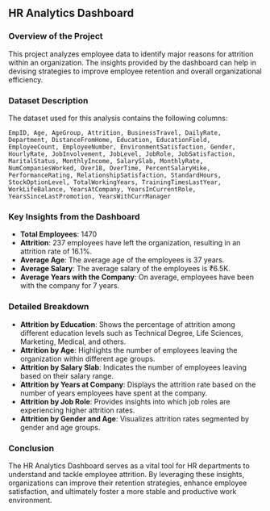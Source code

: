## HR Analytics Dashboard

### Overview of the Project
This project analyzes employee data to identify major reasons for attrition within an organization. The insights provided by the dashboard can help in devising strategies to improve employee retention and overall organizational efficiency.

### Dataset Description
The dataset used for this analysis contains the following columns:

```
EmpID, Age, AgeGroup, Attrition, BusinessTravel, DailyRate, Department, DistanceFromHome, Education, EducationField, EmployeeCount, EmployeeNumber, EnvironmentSatisfaction, Gender, HourlyRate, JobInvolvement, JobLevel, JobRole, JobSatisfaction, MaritalStatus, MonthlyIncome, SalarySlab, MonthlyRate, NumCompaniesWorked, Over18, OverTime, PercentSalaryHike, PerformanceRating, RelationshipSatisfaction, StandardHours, StockOptionLevel, TotalWorkingYears, TrainingTimesLastYear, WorkLifeBalance, YearsAtCompany, YearsInCurrentRole, YearsSinceLastPromotion, YearsWithCurrManager
```

### Key Insights from the Dashboard
- **Total Employees**: 1470
- **Attrition**: 237 employees have left the organization, resulting in an attrition rate of 16.1%.
- **Average Age**: The average age of the employees is 37 years.
- **Average Salary**: The average salary of the employees is ₹6.5K.
- **Average Years with the Company**: On average, employees have been with the company for 7 years.

### Detailed Breakdown
- **Attrition by Education**: Shows the percentage of attrition among different education levels such as Technical Degree, Life Sciences, Marketing, Medical, and others.
- **Attrition by Age**: Highlights the number of employees leaving the organization within different age groups.
- **Attrition by Salary Slab**: Indicates the number of employees leaving based on their salary range.
- **Attrition by Years at Company**: Displays the attrition rate based on the number of years employees have spent at the company.
- **Attrition by Job Role**: Provides insights into which job roles are experiencing higher attrition rates.
- **Attrition by Gender and Age**: Visualizes attrition rates segmented by gender and age groups.

### Conclusion
The HR Analytics Dashboard serves as a vital tool for HR departments to understand and tackle employee attrition. By leveraging these insights, organizations can improve their retention strategies, enhance employee satisfaction, and ultimately foster a more stable and productive work environment.

